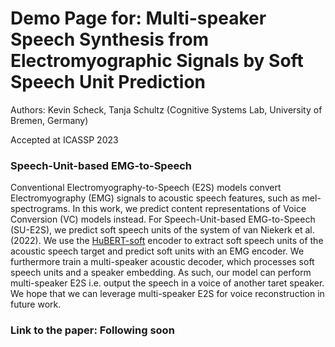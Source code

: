 # Demo Page for: Multi-speaker Speech Synthesis from Electromyographic Signals by Soft Speech Unit Prediction

Authors: Kevin Scheck, Tanja Schultz (Cognitive Systems Lab, University of Bremen, Germany)

Accepted at ICASSP 2023

### Speech-Unit-based EMG-to-Speech

Conventional Electromyography-to-Speech (E2S) models convert Electromyography (EMG) signals to  acoustic speech features, such as mel-spectrograms.
In this work, we predict content representations of Voice Conversion (VC) models instead.
For Speech-Unit-based EMG-to-Speech (SU-E2S), we predict soft speech units of the system of van Niekerk et al. (2022).
We use the [HuBERT-soft](https://github.com/bshall/soft-vc) encoder to extract soft speech units of the acoustic speech target and predict soft units with an EMG encoder.
We furthermore train a multi-speaker acoustic decoder, which processes soft speech units and a speaker embedding. 
As such, our model can perform multi-speaker E2S i.e. output the speech in a voice of another taret speaker.
We hope that we can leverage multi-speaker E2S for voice reconstruction in future work.

### Link to the paper: Following soon

